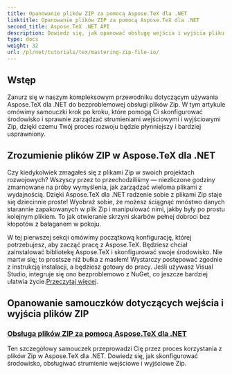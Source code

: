```yaml
---
title: Opanowanie plików ZIP za pomocą Aspose.TeX dla .NET
linktitle: Opanowanie plików ZIP za pomocą Aspose.TeX dla .NET
second_title: Aspose.TeX .NET API
description: Dowiedz się, jak opanować obsługę wejścia i wyjścia pliku Zip za pomocą Aspose.TeX dla .NET. Postępuj zgodnie z samouczkami krok po kroku, aby usprawnić swój przepływ pracy.
type: docs
weight: 32
url: /pl/net/tutorials/tex/mastering-zip-file-io/
---
```

## Wstęp

Zanurz się w naszym kompleksowym przewodniku dotyczącym używania Aspose.TeX dla .NET do bezproblemowej obsługi plików Zip. W tym artykule omówimy samouczki krok po kroku, które pomogą Ci skonfigurować środowisko i sprawnie zarządzać strumieniami wejściowymi i wyjściowymi Zip, dzięki czemu Twój proces rozwoju będzie płynniejszy i bardziej usprawniony.

## Zrozumienie plików ZIP w Aspose.TeX dla .NET

Czy kiedykolwiek zmagałeś się z plikami Zip w swoich projektach rozwojowych? Wszyscy przez to przechodziliśmy — niezliczone godziny zmarnowane na próby wymyślenia, jak zarządzać wieloma plikami z wydajnością. Dzięki Aspose.TeX dla .NET radzenie sobie z plikami Zip staje się dziecinnie proste! Wyobraź sobie, że możesz ściągnąć mnóstwo danych starannie zapakowanych w plik Zip i manipulować nimi, jakby były po prostu kolejnym plikiem. To jak otwieranie skrzyni skarbów pełnej dobroci bez kłopotów z bałaganem w pokoju.

 W tej pierwszej sekcji omówimy początkową konfigurację, której potrzebujesz, aby zacząć pracę z Aspose.TeX. Będziesz chciał zainstalować bibliotekę Aspose.TeX i skonfigurować swoje środowisko. Nie martw się; to prostsze niż bułka z masłem! Wystarczy postępować zgodnie z instrukcją instalacji, a będziesz gotowy do pracy. Jeśli używasz Visual Studio, integruje się ono bezproblemowo z NuGet, co jeszcze bardziej ułatwia życie.[Przeczytaj więcej](./handle-zip-files/).

## Opanowanie samouczków dotyczących wejścia i wyjścia plików ZIP
### [Obsługa plików ZIP za pomocą Aspose.TeX dla .NET](./handle-zip-files/)
Ten szczegółowy samouczek przeprowadzi Cię przez proces korzystania z plików Zip w Aspose.TeX dla .NET. Dowiedz się, jak skonfigurować środowisko, obsługiwać strumienie wejściowe i wyjściowe Zip.